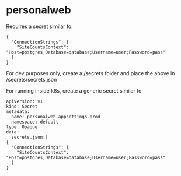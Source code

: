 # personalweb


Requires a secret similar to:
```
{
  "ConnectionStrings": {
    "SiteCountsContext": "Host=postgres;Database=database;Username=user;Password=pass"
  }
}
```

For dev purposes only, create a /secrets folder and place the above in /secrets/secrets.json

For running inside k8s, create a generic secret similar to:
```
apiVersion: v1
kind: Secret
metadata:
  name: personalweb-appsettings-prod
  namespace: default
type: Opaque
data:
  secrets.json:|
{
  "ConnectionStrings": {
    "SiteCountsContext": "Host=postgres;Database=database;Username=user;Password=pass"
  }
}  
```
